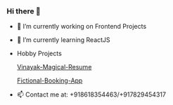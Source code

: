 ### Hi there 👋


- 🔭 I’m currently working on Frontend Projects
- 🌱 I’m currently learning ReactJS
- Hobby Projects

    [Vinayak-Magical-Resume](https://vinayak-s-magical-resume.netlify.app/)

    [Fictional-Booking-App](https://vinscoding.github.io/fictional-booking-app/)

- 📫 Contact me at: +918618354463/+917829454317

